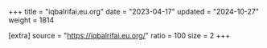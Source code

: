 +++
title = "iqbalrifai.eu.org"
date = "2023-04-17"
updated = "2024-10-27"
weight = 1814

[extra]
source = "https://iqbalrifai.eu.org/"
ratio = 100
size = 2
+++
